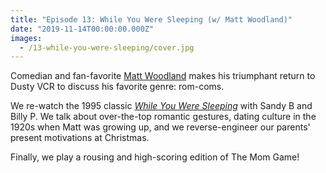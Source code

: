 ```yaml
---
title: "Episode 13: While You Were Sleeping (w/ Matt Woodland)"
date: "2019-11-14T00:00:00.000Z"
images:
  - /13-while-you-were-sleeping/cover.jpg
---
```


Comedian and fan-favorite [Matt Woodland](https://www.instagram.com/matt.woodland/) makes his triumphant return to Dusty VCR to discuss his favorite genre: rom-coms.

We re-watch the 1995 classic [_While You Were Sleeping_](https://www.imdb.com/title/tt0114924/) with Sandy B and Billy P. We talk about over-the-top romantic gestures, dating culture in the 1920s when Matt was growing up, and we reverse-engineer our parents' present motivations at Christmas.

<!--more-->

Finally, we play a rousing and high-scoring edition of The Mom Game!
